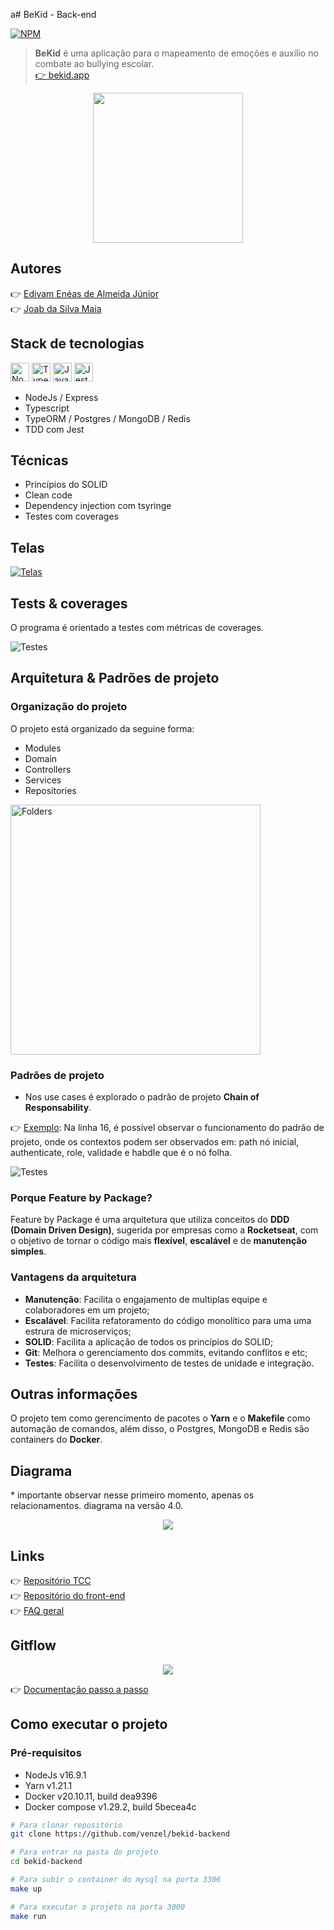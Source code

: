 a# BeKid - Back-end

[![NPM](https://img.shields.io/npm/l/react)](https://github.com/venzel/bekid-backend/blob/master/LICENSE)

> **BeKid** é uma aplicação para o mapeamento de emoções e auxílio no combate ao bullying escolar.<br /> <a href="http://bekid.app">👉 bekid.app</a>

<p align="center"><img src="./media/logos/bekid-v1.png" width="240" /></p>

## Autores

👉 <a href="https://www.linkedin.com/in/venzel">Edivam Enéas de Almeida Júnior</a><br />
👉 <a href="https://www.linkedin.com/in/joab-maia-383097202">Joab da Silva Maia</a>

## Stack de tecnologias

<p align="left">
  <img src="https://cdn.worldvectorlogo.com/logos/nodejs-icon.svg" alt="NodeJs" title="NodeJs" width="30" height="30" />
  <img src="https://cdn.worldvectorlogo.com/logos/typescript.svg" alt="Typescript" title="Typescript" width="30" height="30" />
  <img src="https://cdn.worldvectorlogo.com/logos/logo-javascript.svg" alt="Javascript" title="Javascript" width="30" height="30" />
  <img src="./media/images/jest.svg" alt="Jest" title="Jest" width="30" height="30" />
</p>

-   NodeJs / Express
-   Typescript
-   TypeORM / Postgres / MongoDB / Redis
-   TDD com Jest

## Técnicas

-   Princípios do SOLID
-   Clean code
-   Dependency injection com tsyringe
-   Testes com coverages

## Telas

<a href="./media/images/telas-2.png"><img src="./media/images/telas.png" alt="Telas" title="telas" /></a>

## Tests & coverages

O programa é orientado a testes com métricas de coverages.

<img src="./media/images/testes.png" alt="Testes" title="Testes" />

## Arquitetura & Padrões de projeto

### Organização do projeto

O projeto está organizado da seguine forma:

-   Modules
-   Domain
-   Controllers
-   Services
-   Repositories

<img src="./media/images/folders.png" alt="Folders" title="Folders" width="400" />

### Padrões de projeto

-   Nos use cases é explorado o padrão de projeto **Chain of Responsability**.

👉 <a href="https://github.com/venzel/bekid-backend/blob/master/src/modules/user/useCases/ShowUser/ShowUserMiddleware.ts">Exemplo</a>: Na linha 16, é possível observar o funcionamento do padrão de projeto, onde os contextos podem ser observados em: path nó inicial, authenticate, role, validade e habdle que é o nó folha.

<img src="./media/images/cor.png" alt="Testes" title="Testes" />

### Porque Feature by Package?

Feature by Package é uma arquitetura que utiliza conceitos do **DDD (Domain Driven Design)**, sugerida por empresas como a **Rocketseat**, com o objetivo de tornar o código mais **flexível**, **escalável** e de **manutenção simples**.

### Vantagens da arquitetura

-   **Manutenção**: Facilita o engajamento de multiplas equipe e colaboradores em um projeto;
-   **Escalável**: Facilita refatoramento do código monolítico para uma uma estrura de microserviços;
-   **SOLID**: Facilita a aplicação de todos os princípios do SOLID;
-   **Git**: Melhora o gerenciamento dos commits, evitando conflitos e etc;
-   **Testes**: Facilita o desenvolvimento de testes de unidade e integração.

## Outras informações

O projeto tem como gerencimento de pacotes o **Yarn** e o **Makefile** como automação de comandos, além disso, o Postgres, MongoDB e Redis são containers do **Docker**.

## Diagrama

\* importante observar nesse primeiro momento, apenas os relacionamentos. diagrama na versão 4.0.

<p align="center"><img src="./media/diagrams/diagram-v4.png" /></p>

## Links

👉 <a href="https://github.com/venzel/bekid-tcc">Repositório TCC</a><br />
👉 <a href="https://github.com/venzel/bekid-frontend">Repositório do front-end</a><br />
👉 [FAQ geral](./FAQ.md)

## Gitflow

<p align="center"><img src="./media/images/gitflow-v1.png" /></p>

👉 [Documentação passo a passo](./faq/gitflow.md)

## Como executar o projeto

### Pré-requisitos

-   NodeJs v16.9.1
-   Yarn v1.21.1
-   Docker v20.10.11, build dea9396
-   Docker compose v1.29.2, build 5becea4c

```bash
# Para clonar repositório
git clone https://github.com/venzel/bekid-backend

# Para entrar na pasta do projeto
cd bekid-backend

# Para subir o container do mysql na porta 3306
make up

# Para executar o projeto na porta 3000
make run
```
